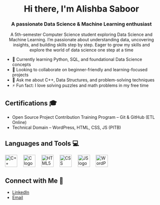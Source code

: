 <h1 align="center">Hi there, I'm Alishba Saboor</h1>
<h3 align="center">A passionate Data Science & Machine Learning enthusiast</h3>    

<p align="center">
A 5th-semester Computer Science student exploring Data Science and Machine Learning. I’m passionate about understanding data, uncovering insights, and building skills step by step. Eager to grow my skills and explore the world of data science one step at a time
</p>

- 🌱 Currently learning Python, SQL, and foundational Data Science concepts  
- 👯 Looking to collaborate on beginner-friendly and learning-focused projects  
- 💬 Ask me about C++, Data Structures, and problem-solving techniques  
- ⚡ Fun fact: I love solving puzzles and math problems in my free time  

## Certifications 🎓
- Open Source Project Contribution Training Program – Git & GitHub (ETL Online)  
- Technical Domain – WordPress, HTML, CSS, JS (PITB)  

## Languages and Tools 💻

<div align="left">
  <img src="https://upload.wikimedia.org/wikipedia/commons/1/18/ISO_C%2B%2B_Logo.svg" height="40" alt="C++ logo" />
  <img width="12"/>
  <img src="https://upload.wikimedia.org/wikipedia/commons/1/19/C_Logo.png" height="40" alt="C logo" />
  <img width="12"/>
  <img src="https://upload.wikimedia.org/wikipedia/commons/6/61/HTML5_logo_and_wordmark.svg" height="40" alt="HTML5 logo" />
  <img width="12"/>
  <img src="https://encrypted-tbn0.gstatic.com/images?q=tbn:ANd9GcR0k4ASFfuZFpwtpCFVzl9vwdXnQEInj3uvNw&s" height="40" alt="CSS logo" />
  <img width="12"/>
  <img src="https://upload.wikimedia.org/wikipedia/commons/6/6a/JavaScript-logo.png" height="40" alt="JS logo" />
  <img width="12"/>
  <img src="https://encrypted-tbn0.gstatic.com/images?q=tbn:ANd9GcR1DIlYvtaJulsJZag0JnuNVddwTFSonHeeQQ&s" height="40" alt="WordPress logo" />
</div>

## Connect with Me 🤝
- [LinkedIn](https://www.linkedin.com/in/alishba-saboor/)  
- [Email](mailto:alishbasaboor005@gmail.com)
